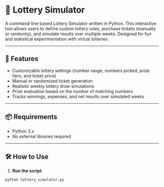 # 🎰 Lottery Simulator

A command-line based Lottery Simulator written in Python. This interactive tool allows users to define custom lottery rules, purchase tickets (manually or randomly), and simulate results over multiple weeks. Designed for fun and statistical experimentation with virtual lotteries.

---

## 🚀 Features

- Customizable lottery settings (number range, numbers picked, prize tiers, and ticket price)
- Manual or randomized ticket generation
- Realistic weekly lottery draw simulations
- Prize evaluation based on the number of matching numbers
- Tracks winnings, expenses, and net results over simulated weeks

---

## 📦 Requirements

- Python 3.x  
- No external libraries required

---

## 🛠️ How to Use

1. **Run the script**:

```bash
python lottery_simulator.py
